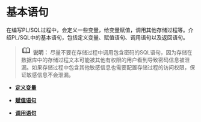 # 基本语句

在编写PL/SQL过程中，会定义一些变量，给变量赋值，调用其他存储过程等。介绍PL/SQL中的基本语句，包括定义变量、赋值语句、调用语句以及返回语句。

>![](public_sys-resources/icon-note.png) **说明：**
>尽量不要在存储过程中调用包含密码的SQL语句，因为存储在数据库中的存储过程文本可能被其他有权限的用户看到导致密码信息被泄漏。如果存储过程中包含其他敏感信息也需要配置存储过程的访问权限，保证敏感信息不会泄漏。

-   **[定义变量](定义变量.md)**

-   **[赋值语句](赋值语句.md)**

-   **[调用语句](调用语句.md)**
